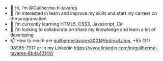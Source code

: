 - 👋 Hi, I’m @Guilherme-h-tavares
- 👀 I’m interested in learn and improve my skills and start my carreer on the programation
- 🌱 I’m currently learning HTML5, CSS3, Javascript, C#
- 💞️ I’m looking to collaborate on share my knowledge and learn a lot of developing
- 📫 How to reach me guilhermetavares3001@hotmail.com, +55 (31) 98985-7917 or in my Linkedin https://www.linkedin.com/in/guilherme-tavares-8b4a43149/ 

<!---
Guilherme-h-tavares/Guilherme-h-tavares is a ✨ special ✨ repository because its `README.md` (this file) appears on your GitHub profile.
You can click the Preview link to take a look at your changes.
--->

